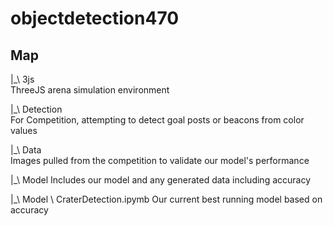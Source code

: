 # objectdetection470
## Map


|_\ 3js  
ThreeJS arena simulation environment  
  
|_\ Detection  
For Competition, attempting to detect goal posts or beacons from color values  
  
|_\ Data  
Images pulled from the competition to validate our model's performance

|_\ Model
Includes our model and any generated data including accuracy

|_\ Model \ CraterDetection.ipymb
Our current best running model based on accuracy 
